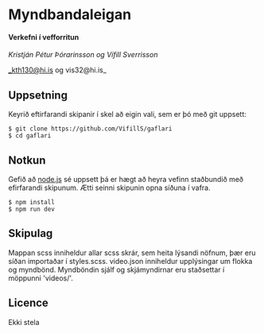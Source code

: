 # Myndbandaleigan

#### Verkefni í vefforritun

_Kristján Pétur Þórarinsson og Vífill Sverrisson_

_kth130@hi.is og vis32@hi.is_

## Uppsetning

Keyrið eftirfarandi skipanir í skel að eigin vali, sem er þó með git uppsett:

```
$ git clone https://github.com/VifillS/gaflari
$ cd gaflari
```

## Notkun

Gefið að [node.js](https://nodejs.org) sé uppsett þá er hægt að heyra vefinn staðbundið með efirfarandi skipunum. Ætti seinni skipunin opna síðuna í vafra.

```
$ npm install
$ npm run dev
```

## Skipulag

Mappan scss inniheldur allar scss skrár, sem heita lýsandi nöfnum, þær eru síðan importaðar í styles.scss. video.json inniheldur upplýsingar um flokka og myndbönd. Myndböndin sjálf og skjámyndirnar eru staðsettar í möppunni 'videos/'.

## Licence

Ekki stela

